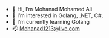 - 👋 Hi, I’m Mohanad Mohamed Ali
- 👀 I’m interested in Golang, .NET, C#,
- 🌱 I’m currently learning Golang
- 📫 Mohanad1213@live.com

<!---
mohanad1213/mohanad1213 is a ✨ special ✨ repository because its `README.md` (this file) appears on your GitHub profile.
You can click the Preview link to take a look at your changes.
--->
